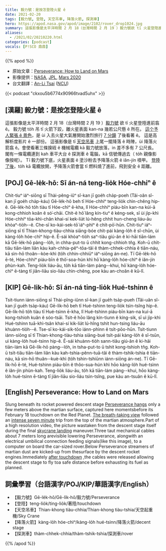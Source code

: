 ```yaml
---
title: 毅力號：是按怎登陸火星 ê
date: 2021-02-20
tags: [毅力號, 登陸, 天空吊車, 降落火箭, 探測車]
hero: https://apod.nasa.gov/apod/image/2102/rover_drop1024.jpg
summary: 這張影像是太平洋時間 2 月 18（台灣時間 2 月 19 ）毅力號欲 tī 火星登陸進前翕 ê。
aliases:
  - /2021/02/20210220.html
categories: [podcast]
vocals: [P!SCO 鼎鼎]
---
```


{{% apod %}}

- 原始文章：[Perseverance: How to Land on Mars](https://apod.nasa.gov/apod/ap210220.html)
- 影像提供：[NASA](https://www.nasa.gov/), [JPL](https://www.jpl.nasa.gov/), [Mars 2020](https://mars.nasa.gov/mars2020/)
- 台文翻譯：[An-Li Tsai](mailto:thianbun.taigi@gmail.com) ([NCU](https://www.astro.ncu.edu.tw))

{{< podcast "ckxou5b6774x90966tvad5uhx" >}}

## [漢羅] 毅力號：是按怎登陸火星 ê

這張影像是太平洋時間 2 月 18（台灣時間 2 月 19 ）[毅力號](https://www.nasa.gov/press-release/nasa-s-perseverance-rover-sends-sneak-peek-of-mars-landing) 欲 tī 火星登陸進前翕 ê。
毅力號 to̍h 吊 tī 火箭下跤，離火星表面 kan-na 幾若公尺懸 ê 所在。
[這个予人緊張 ê 景色](https://www.nasa.gov/content/perseverance-mars-rovers-first-images)，是 ùi 入去火星大氣層開始激烈旅行 [7 分鐘](https://apod.tw/daily/20210216/) 了後看著 ê。
這是高解析度影片 ê 一部份。
這張影像是 tī [天空吊車](https://mars.nasa.gov/mars2020/timeline/landing/entry-descent-landing/) 上尾一擺降落 ê 時陣，ùi 降落火箭翕 ê。會使看著三條搝絚 ê 機械電纜 kā 毅力號放落，in 差不多有 7 公尺長。
閣有一條電纜連到 kah 車平大台 ê 探測車 ê 電腦，kā 信號傳過去（ to̍h 親像影像按呢）。
Tī 毅力號下底，火星表面 ê 塗沙粉去予降落火箭 ê iăn-jín 噴甲。
[登陸了後](https://www.nasa.gov/image-feature/jpl/perseverance-s-first-full-color-look-at-mars)，to̍h kā 電纜放開，予降落火箭會當 tī 燃料燒了進前，飛到安全 ê 距離。

## [POJ] Gē-le̍k-hō: Sī án-ná teng-lio̍k Hóe-chhiⁿ ê

Chit-tiuⁿ iáⁿ-siōng sī Thài-pêng-iûⁿ sî-kan jī goe̍h cha̍p-poeh (Tâi-oân sî-kan jī goe̍h cha̍p-káu) Gē-le̍k-hō beh tī Hóe-chhiⁿ teng-lio̍k chìn-chêng hip-ê.
Gē-le̍k-hō to̍h tiàu tī Hóe-chìⁿ ē-kha, lî Hóe-chhiⁿ piáu-bīn kan-na kúi-ā kong-chhioh koân ê só͘-chāi.
Chit-ê hō͘ lâng kín-tiuⁿ ê kéng-sek, sī ùi ji̍p-khì Hóe-chhiⁿ tōa-khì-chân khai-sí kek-lia̍t lú-hêng chhit hun-cheng liáu-āu khòaⁿ-tio̍h--ê.
Che-sī ko-kái-sek-tō͘ iáⁿ-phìⁿ ê chi̍t-pō͘-hūn.
Chit-tiuⁿ iáⁿ-siōng sī tī Thian-khong-tiàu-chhia siāng-bóe chi̍t-pái kàng-lo̍h ê sî-chūn, ùi kàng-lo̍h hóe-chìⁿ hip-ê.
Ē-sái khòaⁿ-tio̍h saⁿ-tiâu giú-ân ê ki-hāi tiān-lám kā Gē-le̍k-hō pàng--lo̍h, in chha-put-to ū chhit kong-chhioh tn̂g.
Koh-ū chi̍t-tiâu tiān-lám liân kàu kah-chhia-pêⁿ-tōa-tâi ê thàm-chhek-chhia ê tiān-náu, kā sìn-hō thoân--kòe-khì (to̍h chhin-chhiūⁿ iáⁿ-siōng án-ne).
Tī Gē-le̍k-hō ē-té, Hóe-chhiⁿ piáu-bīn ê thô͘-soa-hún khì hō͘ kàng-lo̍h hóe-chìⁿ ê iăn-jín phùn-kah.
Teng-lio̍k liáu-āu, to̍h kā tiān-lám pàng--khui, hō͘ kàng-lo̍h hóe-chìⁿ ē-tàng tī jiân-liāu sio-liáu chìn-chêng, poe kàu an-choân ê kū-lî.

## [KIP] Gē-li̍k-hō: Sī án-ná ting-lio̍k Hué-tshinn ê

Tsit-tiunn iánn-siōng sī Thài-pîng-iûnn sî-kan jī gue̍h tsa̍p-pueh (Tâi-uân sî-kan jī gue̍h tsa̍p-káu) Gē-li̍k-hō beh tī Hué-tshinn teng-lio̍k tsìn-tsîng hip-ê.
Gē-li̍k-hō to̍h tiàu tī Hué-tsìnn ē-kha, lî Hué-tshinn piáu-bīn kan-na kuí-ā kong-tshioh kuân ê sóo-tsāi.
Tsit-ê hōo lâng kín-tiunn ê kíng-sik, sī uì ji̍p-khì Hué-tshinn tuā-khì-tsân khai-sí kik-lia̍t lú-hîng tshit hun-tsing liáu-āu khuànn-tio̍h--ê.
Tse-sī ko-kái-sik-tōo iánn-phìnn ê tsi̍t-pōo-hūn.
Tsit-tiunn iánn-siōng sī tī Thian-khong-tiàu-tshia siāng-bué tsi̍t-pái kàng-lo̍h ê sî-tsūn, uì kàng-lo̍h hué-tsìnn hip-ê.
Ē-sái khuànn-tio̍h sann-tiâu giú-ân ê ki-hāi tiān-lám kā Gē-li̍k-hō pàng--lo̍h, in tsha-put-to ū tshit kong-tshioh tn̂g.
Koh-ū tsi̍t-tiâu tiān-lám liân kàu kah-tshia-pênn-tuā-tâi ê thàm-tshik-tshia ê tiān-náu, kā sìn-hō thuân--kuè-khì (to̍h tshin-tshiūnn iánn-siōng án-ne).
Tī Gē-li̍k-hō ē-té, Hué-tshinn piáu-bīn ê thôo-sua-hún khì hōo kàng-lo̍h hué-tsìnn ê iăn-jín phùn-kah.
Teng-lio̍k liáu-āu, to̍h kā tiān-lám pàng--khui, hōo kàng-lo̍h hué-tsìnn ē-tàng tī jiân-liāu sio-liáu tsìn-tsîng, pue kàu an-tsuân ê kū-lî.

## [English] Perseverance: How to Land on Mars 

Slung beneath its rocket powered descent stage [Perseverance hangs](https://www.nasa.gov/press-release/nasa-s-perseverance-rover-sends-sneak-peek-of-mars-landing) only a few meters above the martian surface, captured here momentsbefore its February 18 touchdown on the Red Planet. [The breath-taking view](https://www.nasa.gov/content/perseverance-mars-rovers-first-images) followed an [intense seven minute](https://apod.nasa.gov/apod/ap210216.html) trip from the top of the martian atmosphere.Part of a high resolution video, the picture wastaken from the descent stage itself during the final [skycrane landing](https://mars.nasa.gov/mars2020/timeline/landing/entry-descent-landing/) maneuver.Three taut mechanical cables about 7 meters long arevisible lowering Perseverance, alongwith an electrical umbilical connection feeding signals(like this image), to a computer on board the car-sized rover.Below Perseverance streamers of martian dust are kicked-up from thesurface by the descent rocket engines.Immediately [after touchdown](https://www.nasa.gov/image-feature/jpl/perseverance-s-first-full-color-look-at-mars) ,the cables were released allowing the descent stage to fly toa safe distance before exhausting its fuel as planned.

## 詞彙學習（台語漢字/POJ/KIP/華語漢字/English）

- 【毅力號】Gē-le̍k-hō/Gē-li̍k-hō/毅力號/Perseverance
- 【登陸】teng-lio̍k/ting-lio̍k/著陸/touchdown
- 【天空吊車】Thian-khong tiàu-chhia/Thian-khong tiàu-tshia/天空起重機/Sky Crane
- 【降落火箭】kàng-lo̍h hóe-chìⁿ/kàng-lo̍h hué-tsìnn/降落火箭/decent stage
- 【探測車】thàm-chhek-chhia/thàm-tshik-tshia/探測車/rover

{{% /apod %}}
